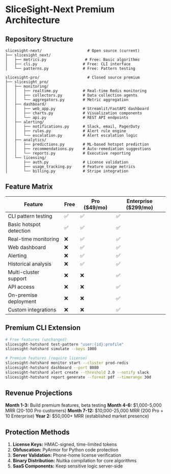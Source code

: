# SliceSight-Next Premium Architecture

## Repository Structure

```
slicesight-next/                    # Open source (current)
├── slicesight_next/
│   ├── metrics.py                 # Free: Basic algorithms
│   ├── cli.py                    # Free: CLI interface  
│   └── patterns.py               # Free: Pattern testing

slicesight-pro/                     # Closed source premium
├── slicesight_pro/
│   ├── monitoring/
│   │   ├── realtime.py           # Real-time Redis monitoring
│   │   ├── collectors.py         # Data collection agents
│   │   └── aggregators.py        # Metric aggregation
│   ├── dashboard/
│   │   ├── web_app.py            # Streamlit/FastAPI dashboard
│   │   ├── charts.py             # Visualization components
│   │   └── api.py                # REST API endpoints
│   ├── alerting/
│   │   ├── notifications.py      # Slack, email, PagerDuty
│   │   ├── rules.py              # Alert rule engine
│   │   └── escalation.py         # Alert escalation logic
│   ├── analytics/
│   │   ├── predictions.py        # ML-based hotspot prediction
│   │   ├── recommendations.py    # Auto-remediation suggestions
│   │   └── reports.py            # Executive reporting
│   └── licensing/
│       ├── auth.py               # License validation
│       ├── usage_tracking.py     # Feature usage metrics
│       └── billing.py            # Stripe integration
```

## Feature Matrix

| Feature | Free | Pro ($49/mo) | Enterprise ($299/mo) |
|---------|------|--------------|---------------------|
| CLI pattern testing | ✅ | ✅ | ✅ |
| Basic hotspot detection | ✅ | ✅ | ✅ |
| Real-time monitoring | ❌ | ✅ | ✅ |
| Web dashboard | ❌ | ✅ | ✅ |
| Alerting | ❌ | ✅ | ✅ |
| Historical analysis | ❌ | ✅ | ✅ |
| Multi-cluster support | ❌ | ❌ | ✅ |
| API access | ❌ | ❌ | ✅ |
| On-premise deployment | ❌ | ❌ | ✅ |
| Custom integrations | ❌ | ❌ | ✅ |

## Premium CLI Extension

```bash
# Free features (unchanged)
slicesight-hotshard test-pattern "user:{id}:profile"
slicesight-hotshard simulate --keys 1000

# Premium features (require license)
slicesight-hotshard monitor start --cluster prod-redis
slicesight-hotshard dashboard --port 8080
slicesight-hotshard alert create --threshold 2.0 --notify slack
slicesight-hotshard report generate --format pdf --timerange 30d
```

## Revenue Projections

**Month 1-3:** Build premium features, beta testing
**Month 4-6:** $1,000-5,000 MRR (20-100 Pro customers)
**Month 7-12:** $10,000-25,000 MRR (200 Pro + 10 Enterprise)
**Year 2:** $50,000+ MRR (established market presence)

## Protection Methods

1. **License Keys:** HMAC-signed, time-limited tokens
2. **Obfuscation:** PyArmor for Python code protection
3. **Server Validation:** Phone-home license verification
4. **Binary Distribution:** Nuitka compilation for core algorithms
5. **SaaS Components:** Keep sensitive logic server-side